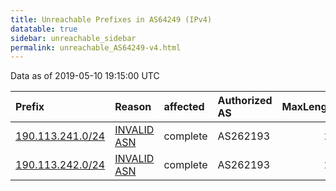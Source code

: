 ```yaml
---
title: Unreachable Prefixes in AS64249 (IPv4)
datatable: true
sidebar: unreachable_sidebar
permalink: unreachable_AS64249-v4.html
---
```


Data as of 2019-05-10 19:15:00 UTC


<div class="datatable-begin"></div>

| Prefix                                                     | Reason                                                                                                  | affected   | Authorized AS   |   MaxLength | Anchor                                         |   unreachable /24s |
|:-----------------------------------------------------------|:--------------------------------------------------------------------------------------------------------|:-----------|:----------------|------------:|:-----------------------------------------------|-------------------:|
| [190.113.241.0/24](https://stat.ripe.net/190.113.241.0/24) | [INVALID ASN](https://rpki-validator.ripe.net/announcement-preview?asn=AS64249&prefix=190.113.241.0/24) | complete   | AS262193        |          22 | [LACNIC](unreachable_LACNIC_RPKI_Root-v4.html) |                  1 |
| [190.113.242.0/24](https://stat.ripe.net/190.113.242.0/24) | [INVALID ASN](https://rpki-validator.ripe.net/announcement-preview?asn=AS64249&prefix=190.113.242.0/24) | complete   | AS262193        |          22 | [LACNIC](unreachable_LACNIC_RPKI_Root-v4.html) |                  1 |

<div class="datatable-end"></div>